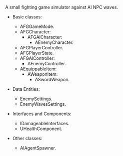 A small fighting game simulator against AI NPC waves.

- Basic classes:
	- AFGGameMode.
	- AFGCharacter:
		- AFGAICharacter:
			- AEnemyCharacter.
	- AFGPlayerController.
	- AFGPlayerState.
	- AFGAIController:
		- AEnemyController.
	- AEquippableItem:
		- AWeaponItem:
			- ASwordWeapon.

- Data Entities:
	- EnemySettings.
	- EnemyWavesSettings.

- Interfaces and Components:
	- IDamageableInterfaces.
	- UHealthComponent.

- Other classes:
	- AIAgentSpawner.
	